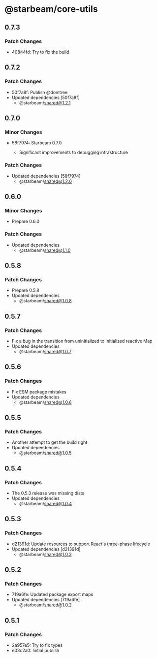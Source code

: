 # @starbeam/core-utils

## 0.7.3

### Patch Changes

- 40844fd: Try to fix the build

## 0.7.2

### Patch Changes

- 50f7a8f: Publish @domtree
- Updated dependencies [50f7a8f]
  - @starbeam/shared@1.2.1

## 0.7.0

### Minor Changes

- 58f7974: Starbeam 0.7.0

  - Significant improvements to debugging infrastructure

### Patch Changes

- Updated dependencies [58f7974]
  - @starbeam/shared@1.2.0

## 0.6.0

### Minor Changes

- Prepare 0.6.0

### Patch Changes

- Updated dependencies
  - @starbeam/shared@1.1.0

## 0.5.8

### Patch Changes

- Prepare 0.5.8
- Updated dependencies
  - @starbeam/shared@1.0.8

## 0.5.7

### Patch Changes

- Fix a bug in the transition from uninitialized to initialized reactive Map
- Updated dependencies
  - @starbeam/shared@1.0.7

## 0.5.6

### Patch Changes

- Fix ESM package mistakes
- Updated dependencies
  - @starbeam/shared@1.0.6

## 0.5.5

### Patch Changes

- Another attempt to get the build right
- Updated dependencies
  - @starbeam/shared@1.0.5

## 0.5.4

### Patch Changes

- The 0.5.3 release was missing dists
- Updated dependencies
  - @starbeam/shared@1.0.4

## 0.5.3

### Patch Changes

- d21391d: Update resources to support React's three-phase lifecycle
- Updated dependencies [d21391d]
  - @starbeam/shared@1.0.3

## 0.5.2

### Patch Changes

- 719a6fe: Updated package export maps
- Updated dependencies [719a6fe]
  - @starbeam/shared@1.0.2

## 0.5.1

### Patch Changes

- 2a957e5: Try to fix types
- e03c2a0: Initial publish

